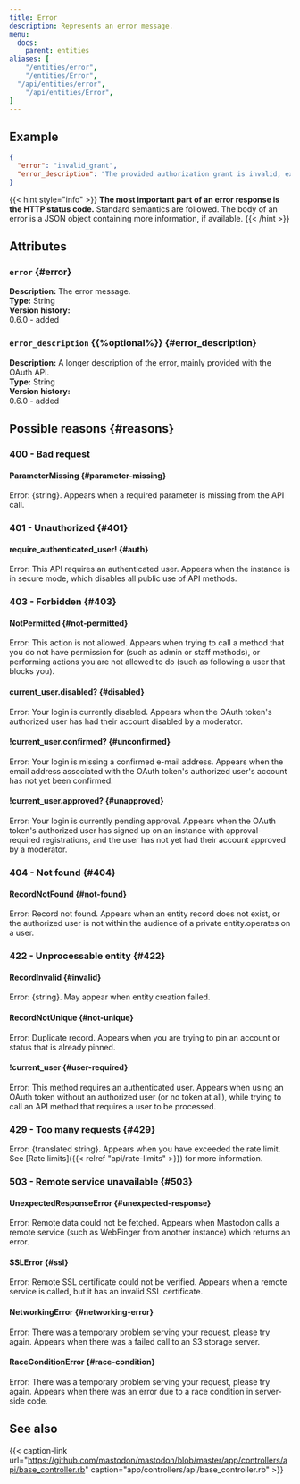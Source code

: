```yaml
---
title: Error
description: Represents an error message.
menu:
  docs:
    parent: entities
aliases: [
	"/entities/error",
	"/entities/Error",
  "/api/entities/error",
	"/api/entities/Error",
]
---
```


## Example

```json
{
  "error": "invalid_grant",
  "error_description": "The provided authorization grant is invalid, expired, revoked, does not match the redirection URI used in the authorization request, or was issued to another client."
}
```

{{< hint style="info" >}}
**The most important part of an error response is the HTTP status code.** Standard semantics are followed. The body of an error is a JSON object containing more information, if available.
{{< /hint >}}

## Attributes

### `error` {#error}

**Description:** The error message.\
**Type:** String\
**Version history:**\
0.6.0 - added

### `error_description` {{%optional%}} {#error_description}

**Description:** A longer description of the error, mainly provided with the OAuth API.\
**Type:** String\
**Version history:**\
0.6.0 - added

## Possible reasons {#reasons}

### 400 - Bad request

#### ParameterMissing {#parameter-missing}

Error: {string}. Appears when a required parameter is missing from the API call.

### 401 - Unauthorized {#401}

#### require_authenticated_user! {#auth}

Error: This API requires an authenticated user. Appears when the instance is in secure mode, which disables all public use of API methods.

### 403 - Forbidden {#403}

#### NotPermitted {#not-permitted}

Error: This action is not allowed. Appears when trying to call a method that you do not have permission for (such as admin or staff methods), or performing actions you are not allowed to do (such as following a user that blocks you).

#### current_user.disabled? {#disabled}

Error: Your login is currently disabled. Appears when the OAuth token's authorized user has had their account disabled by a moderator.

#### !current_user.confirmed? {#unconfirmed}

Error: Your login is missing a confirmed e-mail address. Appears when the email address associated with the OAuth token's authorized user's account has not yet been confirmed.

#### !current_user.approved? {#unapproved}

Error: Your login is currently pending approval. Appears when the OAuth token's authorized user has signed up on an instance with approval-required registrations, and the user has not yet had their account approved by a moderator.

### 404 - Not found {#404}

#### RecordNotFound {#not-found}

Error: Record not found. Appears when an entity record does not exist, or the authorized user is not within the audience of a private entity.operates on a user.

### 422 - Unprocessable entity {#422}

#### RecordInvalid {#invalid}

Error: {string}. May appear when entity creation failed.

#### RecordNotUnique {#not-unique}

Error: Duplicate record. Appears when you are trying to pin an account or status that is already pinned.

#### !current_user {#user-required}

Error: This method requires an authenticated user. Appears when using an OAuth token without an authorized user (or no token at all), while trying to call an API method that requires a user to be processed.

### 429 - Too many requests {#429}

Error: {translated string}. Appears when you have exceeded the rate limit. See [Rate limits]({{< relref "api/rate-limits" >}}) for more information.

### 503 - Remote service unavailable {#503}

#### UnexpectedResponseError {#unexpected-response}

Error: Remote data could not be fetched. Appears when Mastodon calls a remote service (such as WebFinger from another instance) which returns an error.

#### SSLError {#ssl}

Error: Remote SSL certificate could not be verified. Appears when a remote service is called, but it has an invalid SSL certificate.

#### NetworkingError {#networking-error}

Error: There was a temporary problem serving your request, please try again. Appears when there was a failed call to an S3 storage server.

#### RaceConditionError {#race-condition}

Error: There was a temporary problem serving your request, please try again. Appears when there was an error due to a race condition in server-side code.

## See also

{{< caption-link url="https://github.com/mastodon/mastodon/blob/master/app/controllers/api/base_controller.rb" caption="app/controllers/api/base_controller.rb" >}}





